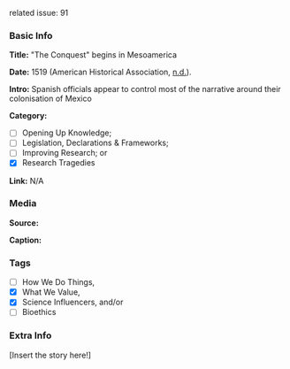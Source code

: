 related issue: 91

### Basic Info

**Title:**
"The Conquest" begins in Mesoamerica

**Date:**
1519 (American Historical Association, [n.d.](https://www.historians.org/teaching-and-learning/teaching-resources-for-historians/teaching-and-learning-in-the-digital-age/the-history-of-the-americas/the-conquest-of-mexico/for-students/what-the-textbooks-have-to-say-about-the-conquest-of-mexico)).

**Intro:**
Spanish officials appear to control most of the narrative around their colonisation of Mexico

**Category:** 

- [ ] Opening Up Knowledge;
- [ ] Legislation, Declarations & Frameworks;
- [ ] Improving Research; or
- [x] Research Tragedies

**Link:**
N/A

### Media

**Source:** 

**Caption:** 

### Tags

- [ ] How We Do Things, 
- [x] What We Value, 
- [x] Science Influencers, and/or 
- [ ] Bioethics

### Extra Info

[Insert the story here!]
